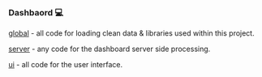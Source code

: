 ### Dashbaord :computer:

[global](global.R) - all code for loading clean data & libraries used within this project.

[server](server.R) - any code for the dashboard server side processing.

[ui](ui.R) - all code for the user interface.
 
